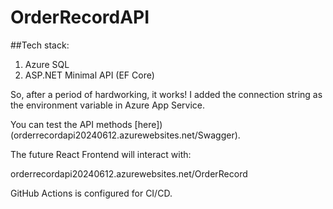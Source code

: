 # OrderRecordAPI

##Tech stack:
1. Azure SQL
2. ASP.NET Minimal API (EF Core)

So, after a period of hardworking, it works! I added the connection string as the environment variable in Azure App Service.

You can test the API methods [here])(orderrecordapi20240612.azurewebsites.net/Swagger).

The future React Frontend will interact with:

  orderrecordapi20240612.azurewebsites.net/OrderRecord


GitHub Actions is configured for CI/CD.
